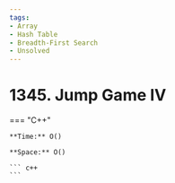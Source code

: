 ```yaml
---
tags:
- Array
- Hash Table
- Breadth-First Search
- Unsolved
---
```



# 1345. Jump Game IV

=== "C++"

    **Time:** O()

    **Space:** O()

    ``` c++
    ```